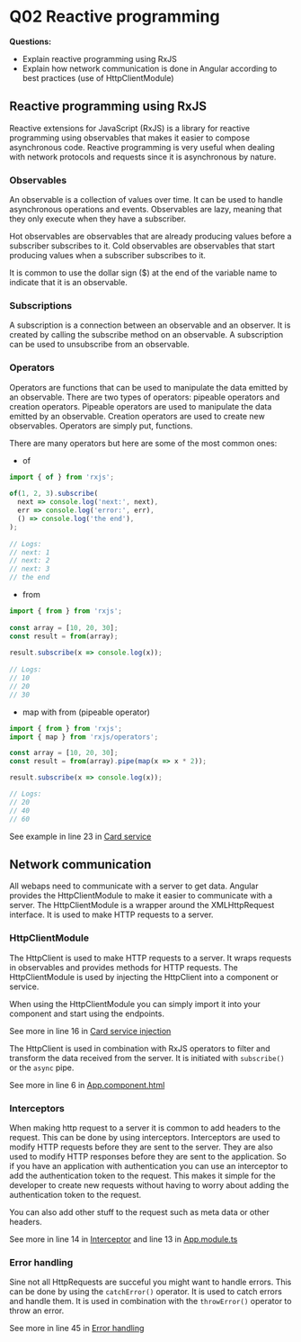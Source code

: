 # Q02 Reactive programming
<!-- References to code will be made in markdown by using: See more in line XX in [name of snippet]("PATH_TO_FILE") -->

**Questions:**

- Explain reactive programming using RxJS
- Explain how network communication is done in Angular according to best practices (use of HttpClientModule)

## Reactive programming using RxJS

Reactive extensions for JavaScript (RxJS) is a library for reactive programming using observables that makes it easier to compose asynchronous code.
Reactive programming is very useful when dealing with network protocols and requests since it is asynchronous by nature.

### Observables

An observable is a collection of values over time. It can be used to handle asynchronous operations and events. Observables are lazy, meaning that they only execute when they have a subscriber.

Hot observables are observables that are already producing values before a subscriber subscribes to it.
Cold observables are observables that start producing values when a subscriber subscribes to it.

It is common to use the dollar sign ($) at the end of the variable name to indicate that it is an observable.

### Subscriptions

A subscription is a connection between an observable and an observer. It is created by calling the subscribe method on an observable. A subscription can be used to unsubscribe from an observable.

### Operators

Operators are functions that can be used to manipulate the data emitted by an observable. There are two types of operators: pipeable operators and creation operators. Pipeable operators are used to manipulate the data emitted by an observable. Creation operators are used to create new observables.
Operators are simply put, functions.

There are many operators but here are some of the most common ones:

- of

```typescript
import { of } from 'rxjs';
 
of(1, 2, 3).subscribe(
  next => console.log('next:', next),
  err => console.log('error:', err),
  () => console.log('the end'),
);
 
// Logs:
// next: 1
// next: 2
// next: 3
// the end
```

- from

```typescript
import { from } from 'rxjs';
 
const array = [10, 20, 30];
const result = from(array);
 
result.subscribe(x => console.log(x));
 
// Logs:
// 10
// 20
// 30
```

- map with from (pipeable operator)

```typescript
import { from } from 'rxjs';
import { map } from 'rxjs/operators';

const array = [10, 20, 30];
const result = from(array).pipe(map(x => x * 2));

result.subscribe(x => console.log(x));

// Logs:
// 20
// 40
// 60
```

See example in line 23 in [Card service](./src/app/card.service.ts)

## Network communication

All webaps need to communicate with a server to get data. Angular provides the HttpClientModule to make it easier to communicate with a server. The HttpClientModule is a wrapper around the XMLHttpRequest interface. It is used to make HTTP requests to a server.

### HttpClientModule

The HttpClient is used to make HTTP requests to a server. It wraps requests in observables and provides methods for HTTP requests. The HttpClientModule is used by injecting the HttpClient into a component or service.

When using the HttpClientModule you can simply import it into your component and start using the endpoints.

See more in line 16 in [Card service injection](./src/app/app.component.ts)

The HttpClient is used in combination with RxJS operators to filter and transform the data received from the server. It is initiated with `subscribe()` or the `async` pipe.

See more in line 6 in [App.component.html](./src/app/app.component.html)

### Interceptors

When making http request to a server it is common to add headers to the request. This can be done by using interceptors. Interceptors are used to modify HTTP requests before they are sent to the server. They are also used to modify HTTP responses before they are sent to the application. So if you have an application with authentication you can use an interceptor to add the authentication token to the request. This makes it simple for the developer to create new requests without having to worry about adding the authentication token to the request.

You can also add other stuff to the request such as meta data or other headers.

See more in line 14 in [Interceptor](./src/app/request-logger.interceptor.ts) and line 13 in [App.module.ts](./src/app/app.module.ts)

### Error handling

Sine not all HttpRequests are succeful you might want to handle errors. This can be done by using the `catchError()` operator. It is used to catch errors and handle them. It is used in combination with the `throwError()` operator to throw an error.

See more in line 45 in [Error handling](./src/app/card.service.ts)
